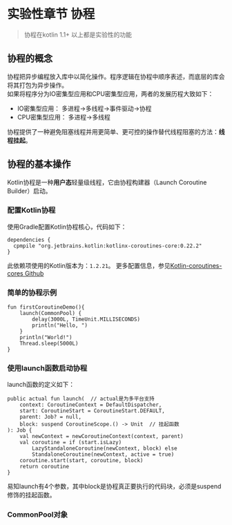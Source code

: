 # 实验性章节 协程
> 协程在kotlin 1.1+ 以上都是实验性的功能

## 协程的概念
协程把异步编程放入库中以简化操作。程序逻辑在协程中顺序表述，而底层的库会将其打包为异步操作。  
如果将程序分为IO密集型应用和CPU密集型应用，两者的发展历程大致如下：
+ IO密集型应用： 多进程→多线程→事件驱动→协程
+ CPU密集型应用： 多进程→多线程

协程提供了一种避免阻塞线程并用更简单、更可控的操作替代线程阻塞的方法：**线程挂起**。

## 协程的基本操作
Kotlin协程是一种**用户态**轻量级线程，它由协程构建器（Launch Coroutine Builder）启动。

### 配置Kotlin协程
使用Gradle配置Kotlin协程核心，代码如下：
```
dependencies {
  cpmpile "org.jetbrains.kotlin:kotlinx-coroutines-core:0.22.2"
}
```
此依赖项使用的Kotlin版本为：`1.2.21`。
更多配置信息，参见[Kotlin-coroutines-cores Github](https://github.com/Kotlin/kotlinx.coroutines#gradle)

### 简单的协程示例
```
fun firstCoroutineDemo(){
    launch(CommonPool) {
        delay(3000L, TimeUnit.MILLISECONDS)
        println("Hello, ")
    }
    println("World!")
    Thread.sleep(5000L)
}
```

### 使用launch函数启动协程
launch函数的定义如下：
```
public actual fun launch(  // actual是为多平台支持
    context: CoroutineContext = DefaultDispatcher,
    start: CoroutineStart = CoroutineStart.DEFAULT,
    parent: Job? = null,
    block: suspend CoroutineScope.() -> Unit  // 挂起函数
): Job {
    val newContext = newCoroutineContext(context, parent)
    val coroutine = if (start.isLazy)
        LazyStandaloneCoroutine(newContext, block) else
        StandaloneCoroutine(newContext, active = true)
    coroutine.start(start, coroutine, block)
    return coroutine
}
```
易知launch有4个参数，其中block是协程真正要执行的代码块，必须是suspend修饰的挂起函数。

### CommonPool对象
    
